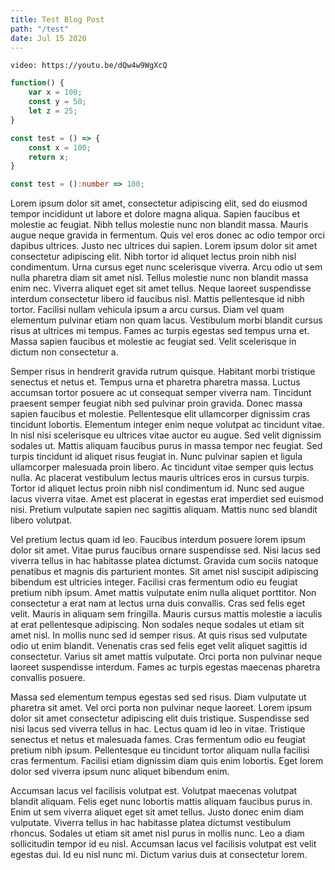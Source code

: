 ```yaml
---
title: Test Blog Post
path: "/test"
date: Jul 15 2020
---
```


`video: https://youtu.be/dQw4w9WgXcQ`

```javascript
function() {
    var x = 100;
    const y = 50;
    let z = 25;
}

const test = () => {
    const x = 100;
    return x;
}
```

```typescript
const test = ():number => 100;
```

Lorem ipsum dolor sit amet, consectetur adipiscing elit, sed do eiusmod tempor incididunt ut labore et dolore magna aliqua. Sapien faucibus et molestie ac feugiat. Nibh tellus molestie nunc non blandit massa. Mauris augue neque gravida in fermentum. Quis vel eros donec ac odio tempor orci dapibus ultrices. Justo nec ultrices dui sapien. Lorem ipsum dolor sit amet consectetur adipiscing elit. Nibh tortor id aliquet lectus proin nibh nisl condimentum. Urna cursus eget nunc scelerisque viverra. Arcu odio ut sem nulla pharetra diam sit amet nisl. Tellus molestie nunc non blandit massa enim nec. Viverra aliquet eget sit amet tellus. Neque laoreet suspendisse interdum consectetur libero id faucibus nisl. Mattis pellentesque id nibh tortor. Facilisi nullam vehicula ipsum a arcu cursus. Diam vel quam elementum pulvinar etiam non quam lacus. Vestibulum morbi blandit cursus risus at ultrices mi tempus. Fames ac turpis egestas sed tempus urna et. Massa sapien faucibus et molestie ac feugiat sed. Velit scelerisque in dictum non consectetur a.

Semper risus in hendrerit gravida rutrum quisque. Habitant morbi tristique senectus et netus et. Tempus urna et pharetra pharetra massa. Luctus accumsan tortor posuere ac ut consequat semper viverra nam. Tincidunt praesent semper feugiat nibh sed pulvinar proin gravida. Donec massa sapien faucibus et molestie. Pellentesque elit ullamcorper dignissim cras tincidunt lobortis. Elementum integer enim neque volutpat ac tincidunt vitae. In nisl nisi scelerisque eu ultrices vitae auctor eu augue. Sed velit dignissim sodales ut. Mattis aliquam faucibus purus in massa tempor nec feugiat. Sed turpis tincidunt id aliquet risus feugiat in. Nunc pulvinar sapien et ligula ullamcorper malesuada proin libero. Ac tincidunt vitae semper quis lectus nulla. Ac placerat vestibulum lectus mauris ultrices eros in cursus turpis. Tortor id aliquet lectus proin nibh nisl condimentum id. Nunc sed augue lacus viverra vitae. Amet est placerat in egestas erat imperdiet sed euismod nisi. Pretium vulputate sapien nec sagittis aliquam. Mattis nunc sed blandit libero volutpat.

Vel pretium lectus quam id leo. Faucibus interdum posuere lorem ipsum dolor sit amet. Vitae purus faucibus ornare suspendisse sed. Nisi lacus sed viverra tellus in hac habitasse platea dictumst. Gravida cum sociis natoque penatibus et magnis dis parturient montes. Sit amet nisl suscipit adipiscing bibendum est ultricies integer. Facilisi cras fermentum odio eu feugiat pretium nibh ipsum. Amet mattis vulputate enim nulla aliquet porttitor. Non consectetur a erat nam at lectus urna duis convallis. Cras sed felis eget velit. Mauris in aliquam sem fringilla. Mauris cursus mattis molestie a iaculis at erat pellentesque adipiscing. Non sodales neque sodales ut etiam sit amet nisl. In mollis nunc sed id semper risus. At quis risus sed vulputate odio ut enim blandit. Venenatis cras sed felis eget velit aliquet sagittis id consectetur. Varius sit amet mattis vulputate. Orci porta non pulvinar neque laoreet suspendisse interdum. Fames ac turpis egestas maecenas pharetra convallis posuere.

Massa sed elementum tempus egestas sed sed risus. Diam vulputate ut pharetra sit amet. Vel orci porta non pulvinar neque laoreet. Lorem ipsum dolor sit amet consectetur adipiscing elit duis tristique. Suspendisse sed nisi lacus sed viverra tellus in hac. Lectus quam id leo in vitae. Tristique senectus et netus et malesuada fames. Cras fermentum odio eu feugiat pretium nibh ipsum. Pellentesque eu tincidunt tortor aliquam nulla facilisi cras fermentum. Facilisi etiam dignissim diam quis enim lobortis. Eget lorem dolor sed viverra ipsum nunc aliquet bibendum enim.

Accumsan lacus vel facilisis volutpat est. Volutpat maecenas volutpat blandit aliquam. Felis eget nunc lobortis mattis aliquam faucibus purus in. Enim ut sem viverra aliquet eget sit amet tellus. Justo donec enim diam vulputate. Viverra tellus in hac habitasse platea dictumst vestibulum rhoncus. Sodales ut etiam sit amet nisl purus in mollis nunc. Leo a diam sollicitudin tempor id eu nisl. Accumsan lacus vel facilisis volutpat est velit egestas dui. Id eu nisl nunc mi. Dictum varius duis at consectetur lorem.
